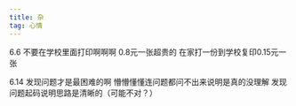 ```yaml
---
title: 杂
tag: 心情
---
```

6.6
不要在学校里面打印啊啊啊
0.8元一张超贵的
在家打一份到学校复印0.15元一张

6.14
发现问题才是最困难的啊
懵懵懂懂连问题都问不出来说明是真的没理解
发现问题起码说明思路是清晰的（可能不对？）